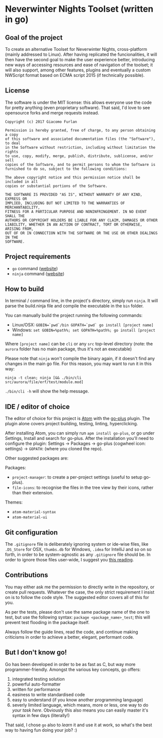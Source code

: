 # Neverwinter Nights Toolset (written in go)

## Goal of the project
To create an alternative Toolset for Neverwinter Nights, cross-platform
(mainly addressed to Linux). After having replicated the funcionalities,
it will then have the second goal to make the user experience better, introducing
new ways of accessing resources and ease of navigation of the toolset; it will also
support, among other features, plugins and eventually a custom NWScript format
based on ECMA script 2015 (if technically possible).

## License
The software is under the MIT license: this allows everyone use the code for pretty
anything (even proprietary software). That said, I'd love to see opensource forks
and merge requests instead.

```
Copyright (c) 2017 Giacomo Furlan

Permission is hereby granted, free of charge, to any person obtaining a copy
of this software and associated documentation files (the "Software"), to deal
in the Software without restriction, including without limitation the rights
to use, copy, modify, merge, publish, distribute, sublicense, and/or sell
copies of the Software, and to permit persons to whom the Software is
furnished to do so, subject to the following conditions:

The above copyright notice and this permission notice shall be included in all
copies or substantial portions of the Software.

THE SOFTWARE IS PROVIDED "AS IS", WITHOUT WARRANTY OF ANY KIND, EXPRESS OR
IMPLIED, INCLUDING BUT NOT LIMITED TO THE WARRANTIES OF MERCHANTABILITY,
FITNESS FOR A PARTICULAR PURPOSE AND NONINFRINGEMENT. IN NO EVENT SHALL THE
AUTHORS OR COPYRIGHT HOLDERS BE LIABLE FOR ANY CLAIM, DAMAGES OR OTHER
LIABILITY, WHETHER IN AN ACTION OF CONTRACT, TORT OR OTHERWISE, ARISING FROM,
OUT OF OR IN CONNECTION WITH THE SOFTWARE OR THE USE OR OTHER DEALINGS IN THE
SOFTWARE.
```

## Project requirements
- `go` command ([website](https://golang.org/))
- `ninja` command ([website](https://ninja-build.org/))

## How to build
In terminal / command line, in the project's directory, simply run `ninja`. It
will parse the build.ninja file and compile the executable in the `bin` folder.

You can manually build the project running the following commands:

- Linux/OSX: ``GOBIN=`pwd`/bin GOPATH=`pwd` go install [project name]``
- Windows: `set GOBIN=%path%; set GOPATH=%path%; go install [project name]`

Where `[project name]` can be `cli` or any `src` top-level directory (note: the `aurora`
folder has no main package, thus it's not an executable)

Please note that `ninja` won't compile the binary again, if it doesn't find any
changes in the main go file. For this reason, you may want to run it in this way:

    ninja -t clean; ninja [&& ./bin/cli src/aurora/file/erf/test/module.mod]

`./bin/cli -h` will show the help message.

## IDE / editor of choice
The editor of choice for this project is  [Atom](https://atom.io) with the
[go-plus](https://atom.io/packages/go-plus) plugin. The plugin alone covers
project building, testing, linting, hyperclicking.

After installing Atom, you can simply run `apm install go-plus`, or go under Settings,
Install and search for go-plus. After the installation you'll need to configure the plugin:
Settings -> Packages -> go-plus (cogwheel icon: settings) -> `GOPATH`: (where you cloned the repo).

Other suggested packages are:

Packages:
- `project-manager`: to create a per-project settings (useful to setup go-plus).
- `file-icons`: to recognise the files in the tree view by their icons, rather than their extension.

Themes:
- `atom-material-syntax`
- `atom-material-ui`

## Git configuration
The `.gitignore` file is deliberately ignoring system or ide-wise files, like `.DS_Store`
for OSX, `thumbs.db` for Windows, `.idea` for IntelliJ and so on so forth, in order
to be system-agnostic as any `.gitignore` file should be. In order to ignore those files
user-wide, I suggest you [this reading](https://gist.github.com/subfuzion/db7f57fff2fb6998a16c).

## Contributions
You may either ask me the permission to directly write in the repository, or
create pull requests. Whatever the case, the only strict requirement I insist on
is to follow the code style. The suggested editor covers all of this for you.

As per the tests, please don't use the same package name of the one to test, but
use the following syntax: `package <package_name>_test`; this will prevent test
flooding in the package itself.

Always follow the guide lines, read the code, and continue making criticisms in order
to achieve a better, elegant, performant code.

## But I don't know go!
Go has been developed in order to be as fast as C, but way more programmer-friendly.
Amongst the various key concepts, go offers:

1. integrated testing solution
2. powerful auto-formatter
3. written for performance
4. easiness to write standardised code
5. easy to understand (if you know another programming language)
6. severly limited language, which means, more or less, one way to do _your task here_.
Obviously this also means you can easily master it's syntax in few days (literally!)

That said, I chose `go` also to _learn_ it and use it at work, so what's the best
way to having fun doing your job? :)
